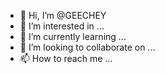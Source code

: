 - 👋 Hi, I’m @GEECHEY
- 👀 I’m interested in ...
- 🌱 I’m currently learning ...
- 💞️ I’m looking to collaborate on ...
- 📫 How to reach me ...

<!---
GEECHEY/GEECHEY is a ✨ special ✨ repository because its `README.md` (this file) appears on your GitHub profile.
You can click the Preview link to take a look at your changes.
--->
